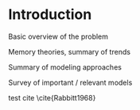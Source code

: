 # Introduction
Basic overview of the problem

Memory theories, summary of trends

Summary of modeling approaches

Survey of important / relevant models

test cite \cite{Rabbitt1968}